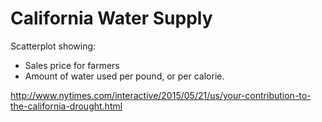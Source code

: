 # California Water Supply

Scatterplot showing:
- Sales price for farmers
- Amount of water used per pound, or per calorie.

http://www.nytimes.com/interactive/2015/05/21/us/your-contribution-to-the-california-drought.html